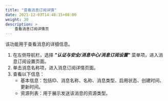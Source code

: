 ```yaml
---
title: "查看消息订阅详情"
date: 2021-12-03T14:48:15+08:00
weight: 30
description: >
    查看消息订阅详情页
---
```


该功能用于查看消息的详细信息。

1. 在左侧导航栏，选择 **_"认证与安全/消息中心/消息订阅设置"_** 菜单项，进入消息订阅设置页面。
2. 单击消息名称项，进入消息订阅详情页面。
2. 查看以下信息：
    - 基本信息：包括ID、消息名称、名称、消息类型、启用状态、创建时间、更新时间。
    - 资源列表：用于展示发送该消息的资源类型。